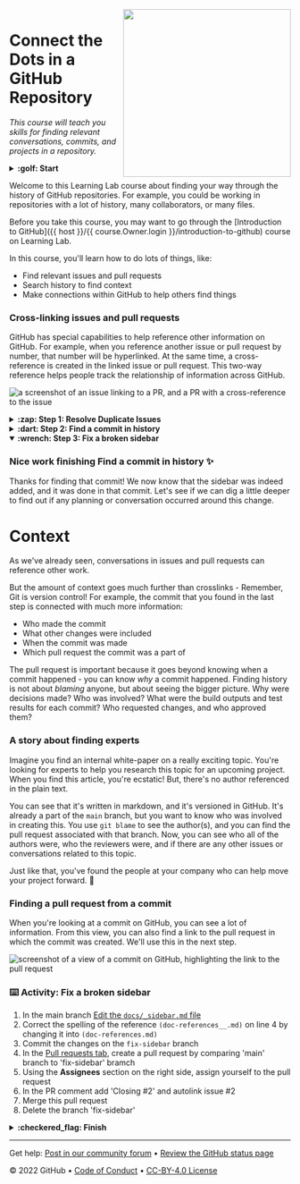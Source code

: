 <!--
  <<< Author notes: Header of the course >>>
  Include a 1280×640 image, course name in sentence case, and a concise description in emphasis.
  In your repository settings: enable template repository, add your 1280×640 social image, auto delete head branches.
  Next to "About", add description & tags; disable releases, packages, & environments.
  Add your open source license, GitHub uses Creative Commons Attribution 4.0 International.
-->

<img src="https://repository-images.githubusercontent.com/206795795/9607e200-586d-11ea-97a7-4ecd37d628fc" width=300 align=right>

# Connect the Dots in a GitHub Repository

_This course will teach you skills for finding relevant conversations, commits, and projects in a repository._

<!--
  <<< Author notes: Start of the course >>>
  Include start button, a note about Actions minutes,
  and tell the learner why they should take the course.
  Each step should be wrapped in <details>/<summary>, with an `id` set.
  The start <details> should have `open` as well.
  Do not use quotes on the <details> tag attributes.
-->

<details id=0>
<summary><strong>:golf: Start</strong></summary>

**To start this course: [<img width="150" alt="Use this template" src="https://user-images.githubusercontent.com/1221423/148581131-555c0fb8-5361-4450-a760-75fa6219a2fc.png">](https://github.com/InfomagnusOrg/github-connecting-dots/generate)**

> We recommend creating a public repository, as private repositories will [use Actions minutes](https://docs.github.com/en/billing/managing-billing-for-github-actions/about-billing-for-github-actions).<br>
> After you make your own repository, wait about 20 seconds and refresh. I will go to the next step.

Have you ever worked in a repository with a lot of history? Perhaps you've had to track down related issues and pull requests in the past, or you've had to find who committed a particular change. If you've ever found yourself in any of these situations, you'll know how important it is to navigate your workspace.

- **Who is this for**: Developers, GitHub users, users new to Git, students, managers, teams.
- **What you'll learn**: 
  - Find relevant issues and pull requests
  - Search history to find context
  - Make connections within GitHub to help others find things
- **What you'll build**: Reposity with existing commits, duplicated isssus and content defect to be fixed.
- **Prerequisites**: Before you take this course, you may want to go through the [Introduction to GitHub](https://lab.github.com/githubtraining/introduction-to-github) course on Learning Lab. 
- **How long**: This course is three steps long and takes less than 15 min to complete.
- **Projects Used**: [docsify](https://docsify.js.org/#/), a magical documentation site generator

</details>

<!--
  <<< Author notes: Step 1 >>>
  Choose 3-5 steps for your course.
  The first step is always the hardest, so pick something easy!
  Link to docs.github.com for further explanations.
  Encourage users to open new tabs for steps!
  TBD-step-1-notes.
-->
Welcome to this Learning Lab course about finding your way through the history of GitHub repositories. For example, you could be working in repositories with a lot of history, many collaborators, or many files.

Before you take this course, you may want to go through the [Introduction to GitHub]({{ host }}/{{ course.Owner.login }}/introduction-to-github) course on Learning Lab.

In this course, you'll learn how to do lots of things, like:

- Find relevant issues and pull requests
- Search history to find context
- Make connections within GitHub to help others find things

### Cross-linking issues and pull requests

GitHub has special capabilities to help reference other information on GitHub. For example, when you reference another issue or pull request by number, that number will be hyperlinked. At the same time, a cross-reference is created in the linked issue or pull request. This two-way reference helps people track the relationship of information across GitHub.

![a screenshot of an issue linking to a PR, and a PR with a cross-reference to the issue](https://user-images.githubusercontent.com/16547949/67594663-d9710900-f732-11e9-8df8-d3173d952bd5.png)

<details id=1>
<summary><strong>:zap: Step 1: Resolve Duplicate Issues</strong></summary>

### Welcome to "Connect the dots in a GitHub repository"! :wave:

Below, you will see a reference to another issue. The other issue references _this_ issue. The other issue appears to be a duplicate, so it would be a good idea to close it.
  
### Creating references

When you link to another issue, a reference within GitHub is automatically created. In fact, you don't even need to include the full link. If you were to type `#5` within a comment, that would turn into a link to issue or pull request number 5.

When you want to create a crosslink, try typing the title of an issue or pull request directly after you type the `#` symbol. GitHub will suggest issues or pull requests that will link to the right place. To learn even more, check out the [Autolinked References and URLs](https://help.github.com/en/articles/autolinked-references-and-urls) article.

### :keyboard: Activity: Find and close the cross-linked issue

1. Navigate to the issue #1 (Welcome)
2. Type "Duplicate of #2" as a comment and close issue #1

</details>

<!--
  <<< Author notes: Step 2 >>>
  Start this step by acknowledging the previous step.
  Define terms and link to docs.github.com.
  TBD-step-2-notes.
-->

<details id=2>
<summary><strong>:dart: Step 2: Find a commit in history</strong></summary>

### You did Resolve Duplicate Issues! :tada:

An important part of version control is the ability to look into the past. By using `git blame`, and finding the story behind a commit, we're able to do more than _blame_ people for code. We're able to see the story around why a commit was made - what is the associated pull request? Who approved the pull request? What tests were run on that commit before it was merged?

The obvious reason to find things in history is to know about history. With issues and pull requests, we see a more complete story about history - not just the bare minimum.

### What's `git blame`?

`git blame` is a Git functionality that shows what revision and author last modified each line of a file. Information like who made a commit, when, and even why can be found this way. If you aren't sure who introduced certain changes to a file, you can use `git blame` to find out. While `git blame` sounds rather accusatory, this can be used to understand the context around decisions.

### What's a SHA?

A SHA is a reference to a specific object. In this case, it's a reference to a commit. On GitHub, you can look at a specific commit to see the changes introduced, by whom, and if they were a part of a pull request.

### :keyboard: Activity: Find commit in history

1. Navigate to the Code tab of this repository
   - _Tip: start this process in a new tab, since you will need it later_
2. Click `docs` to navigate into the `/docs` directory
3. Click `_sidebar.md` to view the file
4. On the top right side of the file, click **Blame** to see the details of the most recent revision
5. Click the commit message, `add sidebar to documentation` to see the commit details
6. Copy the first seven characters of the SHA (the first 7 characters of the 40 character hexadecimal string listed after `commit`)
7. Comment on issue #2 by adding the SHA from step 6 as a comment text and click on "Comment" button

</details>

<!--
  <<< Author notes: Step 3 >>>
  Start this step by acknowledging the previous step.
  Define terms and link to docs.github.com.
  TBD-step-3-notes.
-->

<details id=3 open>
<summary><strong>:wrench: Step 3: Fix a broken sidebar</strong></summary>

### Nice work finishing Find a commit in history :sparkles:

Thanks for finding that commit! We now know that the sidebar was indeed added, and it was done in that commit. Let's see if we can dig a little deeper to find out if any planning or conversation occurred around this change. 

# Context

As we've already seen, conversations in issues and pull requests can reference other work.

But the amount of context goes much further than crosslinks - Remember, Git is version control! For example, the commit that you found in the last step is connected with much more information: 

- Who made the commit
- What other changes were included
- When the commit was made
- Which pull request the commit was a part of

The pull request is important because it goes beyond knowing when a commit happened - you can know _why_ a commit happened. Finding history is not about _blaming_ anyone, but about seeing the bigger picture. Why were decisions made? Who was involved? What were the build outputs and test results for each commit? Who requested changes, and who approved them?

### A story about finding experts

Imagine you find an internal white-paper on a really exciting topic. You're looking for experts to help you research this topic for an upcoming project. When you find this article, you're ecstatic! But, there's no author referenced in the plain text.

You can see that it's written in markdown, and it's versioned in GitHub. It's already a part of the `main` branch, but you want to know who was involved in creating this. You use `git blame` to see the author(s), and you can find the pull request associated with that branch. Now, you can see who all of the authors were, who the reviewers were, and if there are any other issues or conversations related to this topic.

Just like that, you've found the people at your company who can help move your project forward. :tada:

### Finding a pull request from a commit

When you're looking at a commit on GitHub, you can see a lot of information. From this view, you can also find a link to the pull request in which the commit was created. We'll use this in the next step.

![screenshot of a view of a commit on GitHub, highlighting the link to the pull request](https://user-images.githubusercontent.com/16547949/67341250-3edbb480-f4fd-11e9-805a-6bce5a8ba2d1.png)

### :keyboard: Activity: Fix a broken sidebar

1. In the main branch [Edit the `docs/_sidebar.md` file](/docs/_sidebar.md)
2. Correct the spelling of the reference `(doc-references__.md)` on line 4 by changing it into `(doc-references.md)`
3. Commit the changes on the `fix-sidebar` branch
4. In the [Pull requests tab](/pulls), create a pull request by comparing 'main' branch to 'fix-sidebar' bramch
5. Using the **Assignees** section on the right side, assign yourself to the pull request
6. In the PR comment add 'Closing #2' and autolink issue #2 
6. Merge this pull request
7. Delete the branch 'fix-sidebar'

</details>

<!--
  <<< Author notes: Finish >>>
  Review what we learned, ask for feedback, provide next steps.
-->

<details id=4>
<summary><strong>:checkered_flag: Finish</strong></summary>

### Congratulations friend, you've completed this course! :tada:

In this course, you've learned a lot about finding and sharing information. Within a GitHub repository, you can find history about what changes were made, and more importantly, _why_ changes were made.

### What's next?

- We'd love to hear what you thought of this course [in our community forum](https://github.community/c/education/github-learning-lab/34).
- [Take another GitHub Learn course](https://github.com/githublearn).
- [Read the GitHub Getting Started docs](https://docs.github.com/en/get-started).
- To find projects to contribute to, check out [GitHub Explore](https://github.com/explore).

</details>

<!--
  <<< Author notes: Footer >>>
  Add a link to get support, GitHub status page, code of conduct, license link.
-->

---

Get help: [Post in our community forum](https://github.community/c/education/github-learning-lab/34) &bull; [Review the GitHub status page](https://www.githubstatus.com/)

&copy; 2022 GitHub &bull; [Code of Conduct](https://www.contributor-covenant.org/version/2/1/code_of_conduct/code_of_conduct.md) &bull; [CC-BY-4.0 License](https://creativecommons.org/licenses/by/4.0/legalcode)
